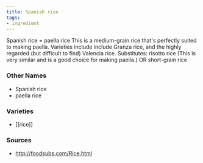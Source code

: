 ```yaml
---
title: Spanish rice
tags:
- ingredient
---
```

Spanish rice = paella rice This is a medium-grain rice that's perfectly suited to making paella. Varieties include include Granza rice, and the highly regarded (but difficult to find) Valencia rice. Substitutes: risotto rice (This is very similar and is a good choice for making paella.) OR short-grain rice

### Other Names

* Spanish rice
* paella rice

### Varieties

* [[rice]]

### Sources
* http://foodsubs.com/Rice.html
